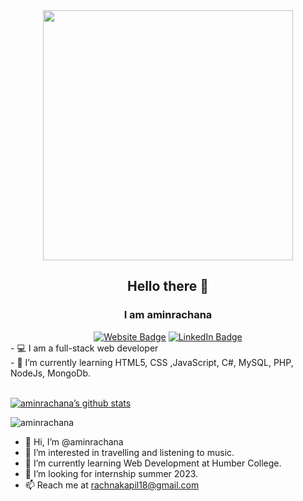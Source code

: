 <div id="header" align="center">
  <img src="https://media.giphy.com/media/hpXdHPfFI5wTABdDx9/giphy.gif" width="400"/>
  
  ## Hello there 👋
  
  ### I am aminrachana
  <div id="badges">
    <a href="http://aminrachana.epizy.com/RachanaAmin_CMS/" target="_blank">
      <img src="https://custom-icon-badges.demolab.com/badge/aminrachana-LaunchSite-blue.svg?logo=beartisan" alt="Website Badge"/></a>
    <a href="https://www.linkedin.com/in/rachana-amin-a5161424b/" target="_blank">
      <img src="https://img.shields.io/badge/LinkedIn-blue?style=for-the-badge&logo=linkedin&logoColor=white" alt="LinkedIn Badge"/>
    </a>
  </div>
 
  
</div>

<div class="container">
  <div class="about">
  - 💻 I am a full-stack web developer
  <br />
  - 🌱 I’m currently learning HTML5, CSS ,JavaScript, C#, MySQL, PHP, NodeJs, MongoDb.
 </div>
</div>

<br />

<div>
  
  [![aminrachana’s github stats](https://github-readme-stats.vercel.app/api?username=aminrachana&show_icons=true&line_height=21&show_icons=true&theme=vue&count_private=true)](https://github.com/aminrachana)
  

<img align="center" src="https://github-readme-streak-stats.herokuapp.com/?user=aminrachana&" alt="aminrachana" />

  
 </div>
   
<!-- ### Front-End
  
  <i class="devicon-nodejs-plain" aria-label="node"> </i>
  <i class="devicon-mongodb-plain" aria-label="mongodb"> </i>

</div> -->
<!--
**aminrachana/aminrachana** is a ✨ _special_ ✨ repository because its `README.md` (this file) appears on your GitHub profile.

Here are some ideas to get you started:

- 🔭 I’m currently working on ...
- 🌱 I’m currently learning ...
- 👯 I’m looking to collaborate on ...
- 🤔 I’m looking for help with ...
- 💬 Ask me about ...
- 📫 How to reach me: ...
- 😄 Pronouns: ...
- ⚡ Fun fact: ...
-->


- 👋 Hi, I’m @aminrachana
- 👀 I’m interested in travelling and listening to music.
- 🌱 I’m currently learning Web Development at Humber College.
- 💞️ I’m looking for internship summer 2023.
- 📫 Reach me at rachnakapil18@gmail.com

<!---
aminrachana/aminrachana is a ✨ special ✨ repository because its `README.md` (this file) appears on your GitHub profile.
You can click the Preview link to take a look at your changes.
--->
